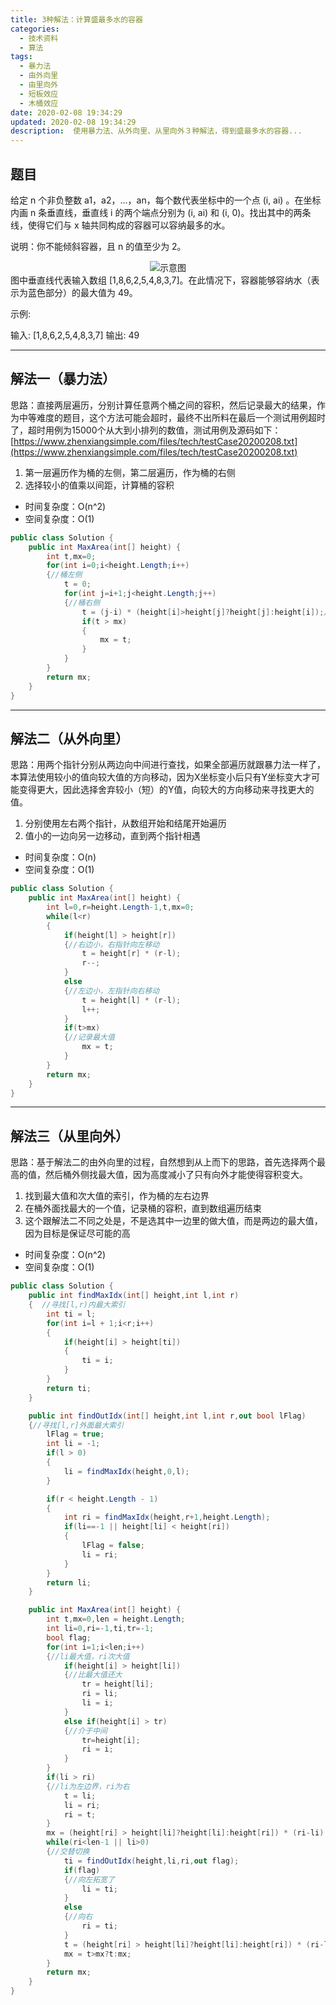 ```yaml
---
title: 3种解法：计算盛最多水的容器
categories:
  - 技术资料
  - 算法
tags:
  - 暴力法
  - 由外向里
  - 由里向外
  - 短板效应
  - 木桶效应
date: 2020-02-08 19:34:29
updated: 2020-02-08 19:34:29
description:  使用暴力法、从外向里、从里向外３种解法，得到盛最多水的容器...
---
```

## 题目
给定 n 个非负整数 a1，a2，...，an，每个数代表坐标中的一个点 (i, ai) 。在坐标内画 n 条垂直线，垂直线 i 的两个端点分别为 (i, ai) 和 (i, 0)。找出其中的两条线，使得它们与 x 轴共同构成的容器可以容纳最多的水。

说明：你不能倾斜容器，且 n 的值至少为 2。
<center>    <img src="/img/tech/20200208200313632.jpg" title="示意图"/>    </center>
图中垂直线代表输入数组 [1,8,6,2,5,4,8,3,7]。在此情况下，容器能够容纳水（表示为蓝色部分）的最大值为 49。

示例:

输入: [1,8,6,2,5,4,8,3,7]
输出: 49

***
## 解法一（暴力法）
思路：直接两层遍历，分别计算任意两个桶之间的容积，然后记录最大的结果，作为中等难度的题目，这个方法可能会超时，最终不出所料在最后一个测试用例超时了，超时用例为15000个从大到小排列的数值，测试用例及源码如下：
[https://www.zhenxiangsimple.com/files/tech/testCase20200208.txt](https://www.zhenxiangsimple.com/files/tech/testCase20200208.txt)
1. 第一层遍历作为桶的左侧，第二层遍历，作为桶的右侧
2. 选择较小的值乘以间距，计算桶的容积
* 时间复杂度：O(n^2)
* 空间复杂度：O(1)
```csharp
public class Solution {
    public int MaxArea(int[] height) {
        int t,mx=0;
        for(int i=0;i<height.Length;i++)
        {//桶左侧
            t = 0;
            for(int j=i+1;j<height.Length;j++)
            {//桶右侧
                t = (j-i) * (height[i]>height[j]?height[j]:height[i]);//计算容积
                if(t > mx)
                {
                    mx = t;
                }
            }
        }
        return mx;
    }
}
```
***
## 解法二（从外向里）
思路：用两个指针分别从两边向中间进行查找，如果全部遍历就跟暴力法一样了，本算法使用较小的值向较大值的方向移动，因为X坐标变小后只有Y坐标变大才可能变得更大，因此选择舍弃较小（短）的Y值，向较大的方向移动来寻找更大的值。
1. 分别使用左右两个指针，从数组开始和结尾开始遍历
2. 值小的一边向另一边移动，直到两个指针相遇
* 时间复杂度：O(n)
* 空间复杂度：O(1)

```csharp
public class Solution {
    public int MaxArea(int[] height) {
        int l=0,r=height.Length-1,t,mx=0;
        while(l<r)
        {
            if(height[l] > height[r])
            {//右边小，右指针向左移动
                t = height[r] * (r-l);
                r--;
            }
            else
            {//左边小，左指针向右移动
                t = height[l] * (r-l);
                l++;
            }
            if(t>mx)
            {//记录最大值
                mx = t;
            }
        }
        return mx;
    }
}
```
*** 
## 解法三（从里向外）
思路：基于解法二的由外向里的过程，自然想到从上而下的思路，首先选择两个最高的值，然后桶外侧找最大值，因为高度减小了只有向外才能使得容积变大。
1. 找到最大值和次大值的索引，作为桶的左右边界
2. 在桶外面找最大的一个值，记录桶的容积，直到数组遍历结束
3. 这个跟解法二不同之处是，不是选其中一边里的做大值，而是两边的最大值，因为目标是保证尽可能的高

* 时间复杂度：O(n^2)
* 空间复杂度：O(1)

```csharp
public class Solution {
    public int findMaxIdx(int[] height,int l,int r)
    {  //寻找[l,r)内最大索引
        int ti = l;
        for(int i=l + 1;i<r;i++)
        {
            if(height[i] > height[ti])
            {
                ti = i;
            }
        }
        return ti;
    }

    public int findOutIdx(int[] height,int l,int r,out bool lFlag)
    {//寻找[l,r]外面最大索引
        lFlag = true;
        int li = -1;
        if(l > 0)
        {
            li = findMaxIdx(height,0,l);
        }

        if(r < height.Length - 1) 
        {           
            int ri = findMaxIdx(height,r+1,height.Length);
            if(li==-1 || height[li] < height[ri])
            {
                lFlag = false;
                li = ri;
            }
        }
        return li;
    }

    public int MaxArea(int[] height) {
        int t,mx=0,len = height.Length;
        int li=0,ri=-1,ti,tr=-1;
        bool flag;
        for(int i=1;i<len;i++)
        {//li最大值，ri次大值
            if(height[i] > height[li])
            {//比最大值还大
                tr = height[li];
                ri = li;
                li = i;
            }
            else if(height[i] > tr)
            {//介于中间
                tr=height[i];
                ri = i;
            }
        }
        if(li > ri)
        {//li为左边界，ri为右
            t = li;
            li = ri;
            ri = t; 
        }
        mx = (height[ri] > height[li]?height[li]:height[ri]) * (ri-li);
        while(ri<len-1 || li>0)
        {//交替切换
            ti = findOutIdx(height,li,ri,out flag);
            if(flag)
            {//向左拓宽了
                li = ti;
            }
            else
            {//向右
                ri = ti;
            }
            t = (height[ri] > height[li]?height[li]:height[ri]) * (ri-li);
            mx = t>mx?t:mx;
        }
        return mx;
    }
}
```
